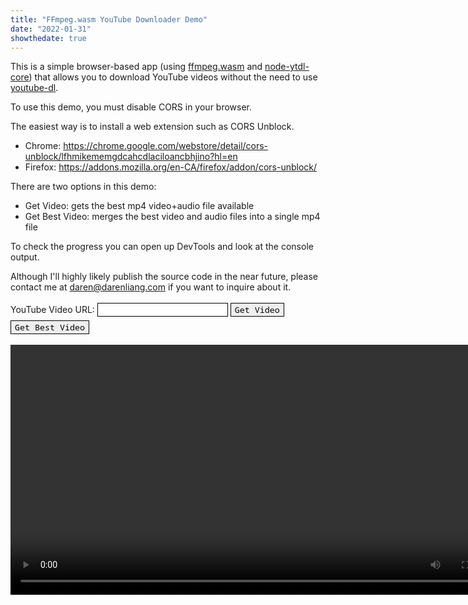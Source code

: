 ```yaml
---
title: "FFmpeg.wasm YouTube Downloader Demo"
date: "2022-01-31"
showthedate: true
---
```


This is a simple browser-based app (using [ffmpeg.wasm](https://github.com/ffmpegwasm/ffmpeg.wasm) and [node-ytdl-core](https://github.com/fent/node-ytdl-core)) that allows you to download YouTube videos without the need to use [youtube-dl](https://youtube-dl.org/).

To use this demo, you must disable CORS in your browser.

The easiest way is to install a web extension such as CORS Unblock.

* Chrome: https://chrome.google.com/webstore/detail/cors-unblock/lfhmikememgdcahcdlaciloancbhjino?hl=en
* Firefox: https://addons.mozilla.org/en-CA/firefox/addon/cors-unblock/

There are two options in this demo:

* Get Video: gets the best mp4 video+audio file available
* Get Best Video: merges the best video and audio files into a single mp4 file

To check the progress you can open up DevTools and look at the console output.

Although I'll highly likely publish the source code in the near future, please contact me at daren@darenliang.com if you want to inquire about it.

<style>
input, textarea, button {
  margin: 3px 0;
  font-family: 'Noto Sans Mono', monospace;
}

@media (prefers-color-scheme: dark) {
  input, textarea, button {
    border: 1px solid white;
    background-color: black;
    color: white;
  }
}

@media (prefers-color-scheme: light) {
  input, textarea, button {
    border: 1px solid black;
  }
}
</style>

<div class="boxed">
    <label>YouTube Video URL: <input type="text" id="url"></label>
    <button onclick="getVideo()">Get Video</button>
    <button onclick="getBestVideo()">Get Best Video</button>
</div>

<video id="player" height="400px" controls></video>

<script src="/js/ffmpeg-wasm-demo-controller.js?v=1.0.1"></script>
<script src="/js/ffmpeg-wasm-demo.js?v=1.0.1"></script>
